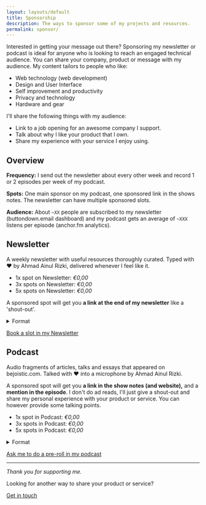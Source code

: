 ```yaml
---
layout: layouts/default
title: Sponsorship
description: The ways to sponsor some of my projects and resources.
permalink: sponsor/
---
```


Interested in getting your message out there? Sponsoring my newsletter or podcast is ideal for anyone who is looking to reach an engaged technical audience. You can share your company, product or message with my audience. My content tailors to people who like: 

* Web technology (web development)
* Design and User Interface
* Self improvement and productivity
* Privacy and technology
* Hardware and gear

I'll share the following things with my audience:
* Link to a job opening for an awesome company I support.
* Talk about why I like your product that I own.
* Share my experience with your service I enjoy using.

## Overview
**Frequency:** I send out the newsletter about every other week and record 1 or 2 episodes per week of my podcast.

**Spots:** One main sponsor on my podcast, one sponsored link in the shows notes. The newsletter can have multiple sponsored slots.

**Audience:**
About `~XX` people are subscribed to my newsletter (buttondown.email dashboard) and my podcast gets an average of `~XXX` listens per episode (anchor.fm analytics). 

## Newsletter

A weekly newsletter with useful resources thoroughly curated. Typed with ❤️ by Ahmad Ainul Rizki, delivered whenever I feel like it. 

* 1x spot on Newsletter: _€0,00_
* 3x spots on Newsletter: _€0,00_
* 5x spots on Newsletter: _€0,00_

A sponsored spot will get you **a link at the end of my newsletter** like a 'shout-out'.

<details>
  <summary>Format</summary>
  Name of the product or service, url to a website or page, description of the product.
</details>

[Book a slot in my Newsletter](/contact)

## Podcast

Audio fragments of articles, talks and essays that appeared on bejoistic.com. Talked with ❤️ into a microphone by Ahmad Ainul Rizki.

A sponsored spot will get you **a link in the show notes (and website),** and a **mention in the episode**. I don't do ad reads, I'll just give a shout-out and share my personal experience with your product or service. You can however provide some talking points.

* 1x spot in Podcast: _€0,00_
* 3x spots in Podcast: _€0,00_
* 5x spots in Podcast: _€0,00_

<details>
  <summary>Format</summary>
  Name of the product or service, url to a website or page, description of the product.
</details>

[Ask me to do a pre-roll in my podcast](/contact)

---

_Thank you for supporting me._

Looking for another way to share your product or service?

[Get in touch](/contact)
